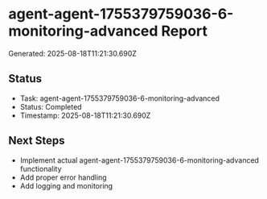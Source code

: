 # agent-agent-1755379759036-6-monitoring-advanced Report

Generated: 2025-08-18T11:21:30.690Z

## Status
- Task: agent-agent-1755379759036-6-monitoring-advanced
- Status: Completed
- Timestamp: 2025-08-18T11:21:30.690Z

## Next Steps
- Implement actual agent-agent-1755379759036-6-monitoring-advanced functionality
- Add proper error handling
- Add logging and monitoring
